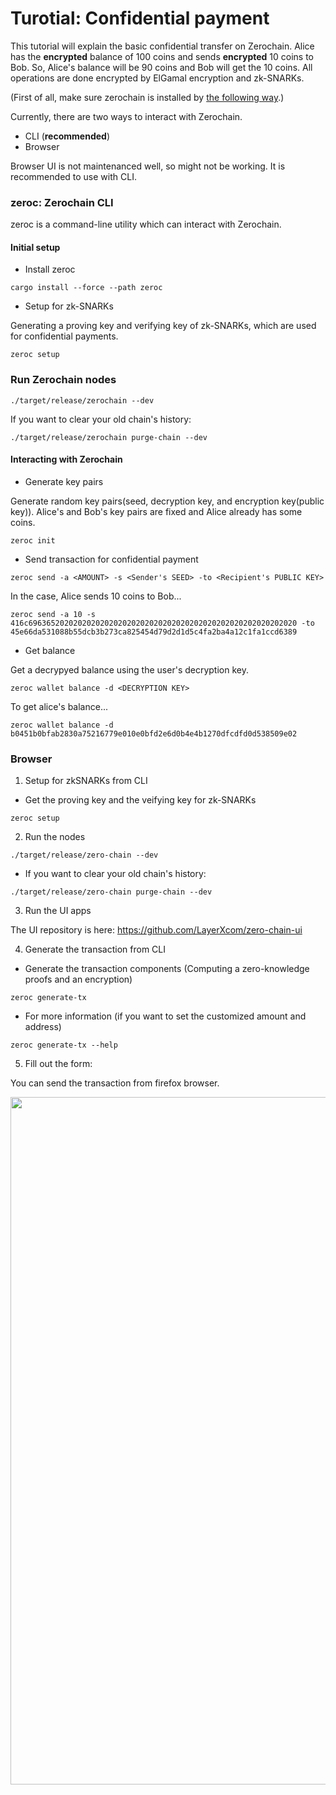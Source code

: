 # Turotial: Confidential payment

This tutorial will explain the basic confidential transfer on Zerochain. Alice has the **encrypted** balance of 100 coins and sends **encrypted** 10 coins to Bob. So, Alice's balance will be 90 coins and Bob will get the 10 coins. All operations are done encrypted by ElGamal encryption and zk-SNARKs.

(First of all, make sure zerochain is installed by [the following way](ch01-01-installation.md).)

Currently, there are two ways to interact with Zerochain.

- CLI (**recommended**)
- Browser

Browser UI is not maintenanced well, so might not be working. It is recommended to use with CLI.

### zeroc: Zerochain CLI

zeroc is a command-line utility which can interact with Zerochain.

#### Initial setup

- Install zeroc
```
cargo install --force --path zeroc
```

- Setup for zk-SNARKs

Generating a proving key and verifying key of zk-SNARKs, which are used for confidential payments.

```
zeroc setup
```

### Run Zerochain nodes

```
./target/release/zerochain --dev
```

If you want to clear your old chain's history:
```
./target/release/zerochain purge-chain --dev
```

#### Interacting with Zerochain

- Generate key pairs

Generate random key pairs(seed, decryption key, and encryption key(public key)).
Alice's and Bob's key pairs are fixed and Alice already has some coins.

```
zeroc init
```

- Send transaction for confidential payment
```
zeroc send -a <AMOUNT> -s <Sender's SEED> -to <Recipient's PUBLIC KEY>
```

In the case, Alice sends 10 coins to Bob...

```
zeroc send -a 10 -s 416c696365202020202020202020202020202020202020202020202020202020 -to 45e66da531088b55dcb3b273ca825454d79d2d1d5c4fa2ba4a12c1fa1ccd6389
```

- Get balance

Get a decrypyed balance using the user's decryption key.

```
zeroc wallet balance -d <DECRYPTION KEY>
```

To get alice's balance...

```
zeroc wallet balance -d b0451b0bfab2830a75216779e010e0bfd2e6d0b4e4b1270dfcdfd0d538509e02
```

### Browser

1. Setup for zkSNARKs from CLI
- Get the proving key and the veifying key for zk-SNARKs
```
zeroc setup
```

2. Run the nodes
```
./target/release/zero-chain --dev
```
- If you want to clear your old chain's history:
```
./target/release/zero-chain purge-chain --dev
```

3. Run the UI apps

The UI repository is here:
https://github.com/LayerXcom/zero-chain-ui

4. Generate the transaction from CLI
- Generate the transaction components (Computing a zero-knowledge proofs and an encryption)
```
zeroc generate-tx
```

- For more information (if you want to set the customized amount and address)
```
zeroc generate-tx --help
```

5. Fill out the form:

You can send the transaction from firefox browser.

<div align="center">
<img src="https://user-images.githubusercontent.com/20852667/54687970-228b2a00-4b60-11e9-8c26-fdfbbb3a17d8.png" width="1100px">
</div>
